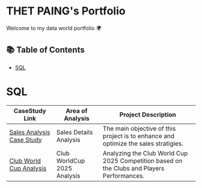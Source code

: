 # THET PAING's Portfolio

Welcome to my data world portfolio 🌍  

## 📚 Table of Contents
- [SQL](#sql)
# SQL

| CaseStudy Link | Area of Analysis | Project Description | 
|---|---|---|
| [Sales Analysis Case Study](https://github.com/THETPAING10/Sales-Analysis)| Sales Details Analysis | The main objective of this project is to enhance and optimize the sales stratigies. |
| [Club World Cup Analysis](https://github.com/THETPAING10/Club-World-Cup-2025-Players-and-Teams-Analysis)| Club WorldCup 2025 Analysis| Analyzing the Club World Cup 2025 Competition based on the Clubs and Players Performances. |
